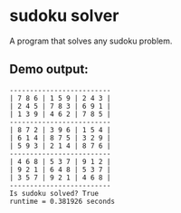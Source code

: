 # sudoku solver
 A program that solves any sudoku problem.

## Demo output:
  ```
  -------------------------
  | 7 8 6 | 1 5 9 | 2 4 3 |
  | 2 4 5 | 7 8 3 | 6 9 1 |
  | 1 3 9 | 4 6 2 | 7 8 5 |
  -------------------------
  | 8 7 2 | 3 9 6 | 1 5 4 |
  | 6 1 4 | 8 7 5 | 3 2 9 |
  | 5 9 3 | 2 1 4 | 8 7 6 |
  -------------------------
  | 4 6 8 | 5 3 7 | 9 1 2 |
  | 9 2 1 | 6 4 8 | 5 3 7 |
  | 3 5 7 | 9 2 1 | 4 6 8 |
  -------------------------
  Is sudoku solved? True
  runtime = 0.381926 seconds
  ```
